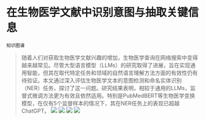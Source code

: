 # 在生物医学文献中识别意图与抽取关键信息
`知识图谱`
> 随着人们对获取生物医学文献兴趣的增加，生物医学查询在网络搜索中变得越来越常见。尽管大型语言模型（LLMs）的研究取得了进展，旨在实现通用智能，但其在取代特定任务和领域的自然语言理解方法方面的有效性仍有待验证。本文通过深入评估生物医学文本的意图检测和命名实体识别（NER）任务，探讨了这一问题。研究结果表明，相较于通用的LLMs，监督式微调方法更为有效且依然适用。特别是PubMedBERT等生物医学变换模型，在仅有5个监督样本的情况下，其在NER任务上的表现已超越ChatGPT。
![](https://raw.githubusercontent.com/HuggingAGI/HuggingArxiv/main/paper_images/2404.03598/google_trends_fig1_2023.png)
![](https://raw.githubusercontent.com/HuggingAGI/HuggingArxiv/main/paper_images/2404.03598/bing_trends_fig2_2023.png)
![](https://raw.githubusercontent.com/HuggingAGI/HuggingArxiv/main/paper_images/2404.03598/data_ablation_pubmedbert.png)
![](https://raw.githubusercontent.com/HuggingAGI/HuggingArxiv/main/paper_images/2404.03598/data_ablation_binder_pubmedbert.png)
